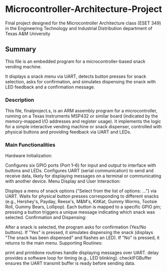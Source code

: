 # Microcontroller-Architecture-Project
Final project designed for the Microcontroller Architecture class (ESET 349) in the Engineering Technology and Industrial Distribution department of Texas A&amp;M University

## Summary
This file is an embedded program for a microcontroller-based snack vending machine.

It displays a snack menu via UART, detects button presses for snack selection, asks for confirmation, and simulates dispensing the snack with LED feedback and a confirmation message.

### Description
This file, finalproject.s, is an ARM assembly program for a microcontroller, running on a Texas Instruments MSP432 or similar board (indicated by the memory-mapped I/O addresses and register usage). It implements the logic for a simple interactive vending machine or snack dispenser, controlled with physical buttons and providing feedback via UART and LEDs.

### Main Functionalities
Hardware Initialization:

Configures six GPIO ports (Port 1–6) for input and output to interface with buttons and LEDs.
Configures UART (serial communication) to send and receive data, likely for displaying messages on a terminal or communicating with another device.
Menu Display and User Interaction:

Displays a menu of snack options ("Select from the list of options: ...") via UART.
Waits for physical button presses corresponding to different snacks (e.g., Hershey's, Payday, Reese's, M&M's, KitKat, Gummy Worms, Tootsie Roll, Gummy Bears, Lollipop).
Each button is mapped to a specific GPIO pin; pressing a button triggers a unique message indicating which snack was selected.
Confirmation and Dispensing:

After a snack is selected, the program asks for confirmation (Yes/No buttons).
If "Yes" is pressed, it simulates dispensing the snack (displays "The snack has been dispensed" and flashes an LED).
If "No" is pressed, it returns to the main menu.
Supporting Routines:

print and printdone routines handle displaying messages over UART.
delay provides a software loop for timing (e.g., LED blinking).
checkIFGBuffer ensures the UART transmit buffer is ready before sending data.

